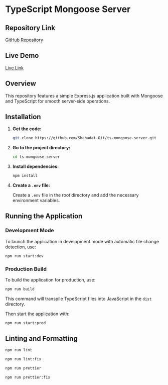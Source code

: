 # TypeScript Mongoose Server

## Repository Link

[GitHub Repository](https://github.com/Shahadat-Git/ts-mongoose-server.git)

## Live Demo

[Live Link](https://ts-mongoose-server.vercel.app/)

## Overview

This repository features a simple Express.js application built with Mongoose and TypeScript for smooth server-side operations.

## Installation

1. **Get the code:**

   ```bash
   git clone https://github.com/Shahadat-Git/ts-mongoose-server.git
   ```

2. **Go to the project directory:**

   ```bash
   cd ts-mongoose-server
   ```

3. **Install dependencies:**

   ```bash
   npm install
   ```

4. **Create a `.env` file:**

   Create a `.env` file in the root directory and add the necessary environment variables.

## Running the Application

### Development Mode

To launch the application in development mode with automatic file change detection, use:

```bash
npm run start:dev
```

### Production Build

To build the application for production, use:

```bash
npm run build
```

This command will transpile TypeScript files into JavaScript in the `dist` directory.

Then start the application with:

```bash
npm run start:prod
```

## Linting and Formatting

```bash
npm run lint
```

```bash
npm run lint:fix
```

```bash
npm run prettier
```

```bash
npm run prettier:fix
```
